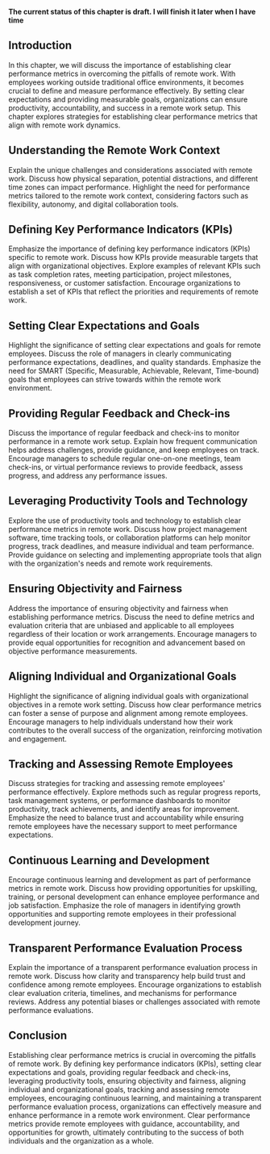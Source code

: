 **The current status of this chapter is draft. I will finish it later when I have time**

Introduction
------------

In this chapter, we will discuss the importance of establishing clear performance metrics in overcoming the pitfalls of remote work. With employees working outside traditional office environments, it becomes crucial to define and measure performance effectively. By setting clear expectations and providing measurable goals, organizations can ensure productivity, accountability, and success in a remote work setup. This chapter explores strategies for establishing clear performance metrics that align with remote work dynamics.

Understanding the Remote Work Context
-------------------------------------

Explain the unique challenges and considerations associated with remote work. Discuss how physical separation, potential distractions, and different time zones can impact performance. Highlight the need for performance metrics tailored to the remote work context, considering factors such as flexibility, autonomy, and digital collaboration tools.

Defining Key Performance Indicators (KPIs)
------------------------------------------

Emphasize the importance of defining key performance indicators (KPIs) specific to remote work. Discuss how KPIs provide measurable targets that align with organizational objectives. Explore examples of relevant KPIs such as task completion rates, meeting participation, project milestones, responsiveness, or customer satisfaction. Encourage organizations to establish a set of KPIs that reflect the priorities and requirements of remote work.

Setting Clear Expectations and Goals
------------------------------------

Highlight the significance of setting clear expectations and goals for remote employees. Discuss the role of managers in clearly communicating performance expectations, deadlines, and quality standards. Emphasize the need for SMART (Specific, Measurable, Achievable, Relevant, Time-bound) goals that employees can strive towards within the remote work environment.

Providing Regular Feedback and Check-ins
----------------------------------------

Discuss the importance of regular feedback and check-ins to monitor performance in a remote work setup. Explain how frequent communication helps address challenges, provide guidance, and keep employees on track. Encourage managers to schedule regular one-on-one meetings, team check-ins, or virtual performance reviews to provide feedback, assess progress, and address any performance issues.

Leveraging Productivity Tools and Technology
--------------------------------------------

Explore the use of productivity tools and technology to establish clear performance metrics in remote work. Discuss how project management software, time tracking tools, or collaboration platforms can help monitor progress, track deadlines, and measure individual and team performance. Provide guidance on selecting and implementing appropriate tools that align with the organization's needs and remote work requirements.

Ensuring Objectivity and Fairness
---------------------------------

Address the importance of ensuring objectivity and fairness when establishing performance metrics. Discuss the need to define metrics and evaluation criteria that are unbiased and applicable to all employees regardless of their location or work arrangements. Encourage managers to provide equal opportunities for recognition and advancement based on objective performance measurements.

Aligning Individual and Organizational Goals
--------------------------------------------

Highlight the significance of aligning individual goals with organizational objectives in a remote work setting. Discuss how clear performance metrics can foster a sense of purpose and alignment among remote employees. Encourage managers to help individuals understand how their work contributes to the overall success of the organization, reinforcing motivation and engagement.

Tracking and Assessing Remote Employees
---------------------------------------

Discuss strategies for tracking and assessing remote employees' performance effectively. Explore methods such as regular progress reports, task management systems, or performance dashboards to monitor productivity, track achievements, and identify areas for improvement. Emphasize the need to balance trust and accountability while ensuring remote employees have the necessary support to meet performance expectations.

Continuous Learning and Development
-----------------------------------

Encourage continuous learning and development as part of performance metrics in remote work. Discuss how providing opportunities for upskilling, training, or personal development can enhance employee performance and job satisfaction. Emphasize the role of managers in identifying growth opportunities and supporting remote employees in their professional development journey.

Transparent Performance Evaluation Process
------------------------------------------

Explain the importance of a transparent performance evaluation process in remote work. Discuss how clarity and transparency help build trust and confidence among remote employees. Encourage organizations to establish clear evaluation criteria, timelines, and mechanisms for performance reviews. Address any potential biases or challenges associated with remote performance evaluations.

Conclusion
----------

Establishing clear performance metrics is crucial in overcoming the pitfalls of remote work. By defining key performance indicators (KPIs), setting clear expectations and goals, providing regular feedback and check-ins, leveraging productivity tools, ensuring objectivity and fairness, aligning individual and organizational goals, tracking and assessing remote employees, encouraging continuous learning, and maintaining a transparent performance evaluation process, organizations can effectively measure and enhance performance in a remote work environment. Clear performance metrics provide remote employees with guidance, accountability, and opportunities for growth, ultimately contributing to the success of both individuals and the organization as a whole.
